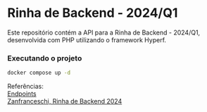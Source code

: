 # Rinha de Backend - 2024/Q1

Este repositório contém a API para a Rinha de Backend - 2024/Q1, desenvolvida com PHP utilizando o framework Hyperf.

### Executando o projeto

```sh
docker compose up -d 
```

Referências:  
[Endpoints](./docs/ENDPOINTS.md)  
[Zanfranceschi, Rinha de Backend 2024](https://github.com/zanfranceschi/rinha-de-backend-2024-q1)